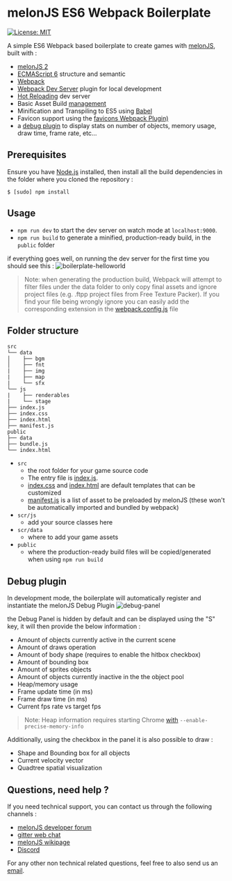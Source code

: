 # melonJS ES6 Webpack Boilerplate

[![License: MIT](https://img.shields.io/badge/License-MIT-yellow.svg)](https://github.com/melonjs/es6-boilerplate/blob/master/LICENSE)

A simple ES6 Webpack based boilerplate to create games with [melonJS](https://github.com/melonjs/melonJS), built with :
- [melonJS 2](https://github.com/melonjs/melonJS)
- [ECMAScript 6](http://es6-features.org) structure and semantic
- [Webpack](https://webpack.js.org/guides)
- [Webpack Dev Server](https://github.com/webpack/webpack-dev-server) plugin for local development
- [Hot Reloading](https://webpack.js.org/concepts/hot-module-replacement) dev server
- Basic Asset Build [management](https://webpack.js.org/plugins/copy-webpack-plugin/)
- Minification and Transpiling to ES5 using [Babel](https://babeljs.io/docs/setup/#installation)
- Favicon support using the [favicons Webpack Plugin)](https://www.npmjs.com/package/favicons-webpack-plugin)
- a [debug plugin](#Debug-plugin) to display stats on number of objects, memory usage, draw time, frame rate, etc...

## Prerequisites

Ensure you have [Node.js](http://nodejs.org/) installed, then install all the build dependencies in the folder where you cloned the repository :

    $ [sudo] npm install

## Usage

- `npm run dev` to start the dev server on watch mode at `localhost:9000`.
- `npm run build` to generate a minified, production-ready build, in the `public` folder

if everything goes well, on running the dev server for the first time you should see this :
![boilerplate-helloworld](https://user-images.githubusercontent.com/4033090/134762171-6e1fac3d-8b41-4665-890b-daa217ba61dc.png)

> Note: when generating the production build, Webpack will attempt to filter files under the data folder to only copy final assets and ignore project files (e.g. .ftpp project files from Free Texture Packer). If you find your file being wrongly ignore you can easily add the corresponding extension in the [webpack.config.js](webpack.config.js) file

## Folder structure

```none
src
└── data
│    ├── bgm
│    ├── fnt
|    ├── img
|    ├── map
|    └── sfx
└── js
|    ├── renderables
|    └── stage
├── index.js
├── index.css
├── index.html
├── manifest.js
public
├── data
├── bundle.js
└── index.html
```

- `src`
  - the root folder for your game source code
  - The entry file is [index.js](src/index.js).
  - [index.css](src/index.css) and [index.html](src/index.html) are default templates that can be customized
  - [manifest.js](src/manifest.js) is a list of asset to be preloaded by melonJS (these won't be automatically imported and bundled by webpack)
- `scr/js`
  - add your source classes here
- `scr/data`
  - where to add your game assets
- `public`
  - where the production-ready build files will be copied/generated when using `npm run build`

Debug plugin
-------------------------------------------------------------------------------
In development mode, the boilerplate will automatically register and instantiate the melonJS Debug Plugin
![debug-panel](https://user-images.githubusercontent.com/4033090/138006717-cf3165a4-a52d-4855-a7c7-16b2a09ed124.png)

the Debug Panel is hidden by default and can be displayed using the "S" key, it will then provide the below information :
* Amount of objects currently active in the current scene
* Amount of draws operation
* Amount of body shape (requires to enable the hitbox checkbox)
* Amount of bounding box
* Amount of sprites objects
* Amount of objects currently inactive in the the object pool
* Heap/memory usage
* Frame update time (in ms)
* Frame draw time (in ms)
* Current fps rate vs target fps

> Note: Heap information requires starting Chrome [with](http://www.chromium.org/developers/how-tos/run-chromium-with-flags) `--enable-precise-memory-info`

Additionally, using the checkbox in the panel it is also possible to draw :
* Shape and Bounding box for all objects
* Current velocity vector
* Quadtree spatial visualization


Questions, need help ?
-------------------------------------------------------------------------------
If you need technical support, you can contact us through the following channels :
  - [melonJS developer forum](http://www.html5gamedevs.com/forum/32-melonjs/)
  - [gitter web chat](https://gitter.im/melonjs/public)
  - [melonJS wikipage](https://github.com/melonjs/melonJS/wiki)
  - [Discord](https://discord.gg/aur7JMk)

For any other non technical related questions, feel free to also send us an [email](mailto:contact@melonjs.org).
